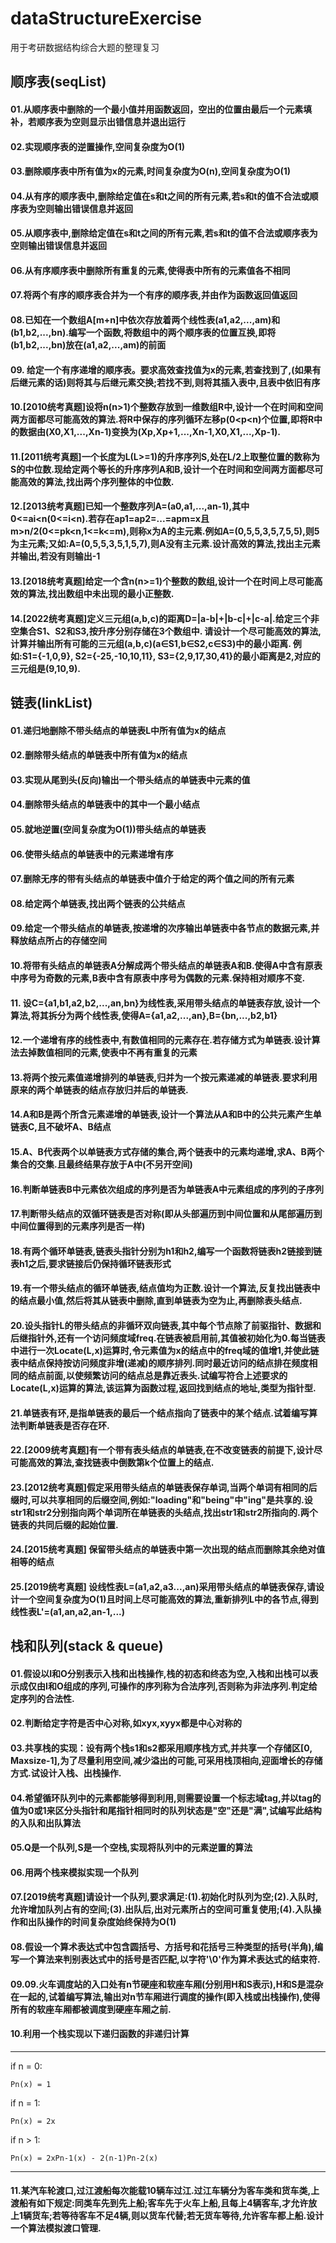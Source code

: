 # dataStructureExercise
用于考研数据结构综合大题的整理复习  

## 顺序表(seqList)
#### 01.从顺序表中删除的一个最小值并用函数返回，空出的位置由最后一个元素填补，若顺序表为空则显示出错信息并退出运行 
#### 02.实现顺序表的逆置操作,空间复杂度为O(1)
#### 03.删除顺序表中所有值为x的元素,时间复杂度为O(n),空间复杂度为O(1)  
#### 04.从有序的顺序表中,删除给定值在s和t之间的所有元素,若s和t的值不合法或顺序表为空则输出错误信息并返回  
#### 05.从顺序表中,删除给定值在s和t之间的所有元素,若s和t的值不合法或顺序表为空则输出错误信息并返回  
#### 06.从有序顺序表中删除所有重复的元素,使得表中所有的元素值各不相同  
#### 07.将两个有序的顺序表合并为一个有序的顺序表,并由作为函数返回值返回  
#### 08.已知在一个数组A[m+n]中依次存放着两个线性表(a1,a2,...,am)和(b1,b2,...,bn).编写一个函数,将数组中的两个顺序表的位置互换,即将(b1,b2,...,bn)放在(a1,a2,...,am)的前面
#### 09. 给定一个有序递增的顺序表。要求高效查找值为x的元素,若查找到了,(如果有后继元素的话)则将其与后继元素交换;若找不到,则将其插入表中,且表中依旧有序
#### 10.[2010统考真题]设将n(n>1)个整数存放到一维数组R中,设计一个在时间和空间两方面都尽可能高效的算法.将R中保存的序列循环左移p(0<p<n)个位置,即将R中的数据由(X0,X1,...,Xn-1)变换为(Xp,Xp+1,...,Xn-1,X0,X1,...,Xp-1).  
#### 11.[2011统考真题]一个长度为L(L>=1)的升序序列S,处在L/2上取整位置的数称为S的中位数.现给定两个等长的升序序列A和B,设计一个在时间和空间两方面都尽可能高效的算法,找出两个序列整体的中位数.  
#### 12.[2013统考真题]已知一个整数序列A=(a0,a1,...,an-1),其中0<=ai<n(0<=i<n).若存在ap1=ap2=...=apm=x且m>n/2(0<=pk<n,1<=k<=m),则称x为A的主元素.例如A=(0,5,5,3,5,7,5,5),则5为主元素;又如:A=(0,5,5,3,5,1,5,7),则A没有主元素.设计高效的算法,找出主元素并输出,若没有则输出-1
#### 13.[2018统考真题]给定一个含n(n>=1)个整数的数组,设计一个在时间上尽可能高效的算法,找出数组中未出现的最小正整数.  
#### 14.[2022统考真题]定义三元组(a,b,c)的距离D=|a-b|+|b-c|+|c-a|.给定三个非空集合S1、S2和S3,按升序分别存储在3个数组中. 请设计一个尽可能高效的算法,计算并输出所有可能的三元组(a,b,c)(a∈S1,b∈S2,c∈S3)中的最小距离. 例如:S1={-1,0,9}, S2={-25,-10,10,11}, S3={2,9,17,30,41}的最小距离是2,对应的三元组是(9,10,9).

## 链表(linkList)
#### 01.递归地删除不带头结点的单链表L中所有值为x的结点
#### 02.删除带头结点的单链表中所有值为x的结点
#### 03.实现从尾到头(反向)输出一个带头结点的单链表中元素的值
#### 04.删除带头结点的单链表中的其中一个最小结点
#### 05.就地逆置(空间复杂度为O(1))带头结点的单链表
#### 06.使带头结点的单链表中的元素递增有序
#### 07.删除无序的带有头结点的单链表中值介于给定的两个值之间的所有元素
#### 08.给定两个单链表,找出两个链表的公共结点
#### 09.给定一个带头结点的单链表,按递增的次序输出单链表中各节点的数据元素,并释放结点所占的存储空间
#### 10.将带有头结点的单链表A分解成两个带头结点的单链表A和B.使得A中含有原表中序号为奇数的元素,B表中含有原表中序号为偶数的元素.保持相对顺序不变.
#### 11. 设C={a1,b1,a2,b2,...,an,bn}为线性表,采用带头结点的单链表存放,设计一个算法,将其拆分为两个线性表,使得A={a1,a2,...,an},B={bn,...,b2,b1}
#### 12.一个递增有序的线性表中,有数值相同的元素存在.若存储方式为单链表.设计算法去掉数值相同的元素,使表中不再有重复的元素
#### 13.将两个按元素值递增排列的单链表,归并为一个按元素递减的单链表.要求利用原来的两个单链表的结点存放归并后的单链表.
#### 14.A和B是两个所含元素递增的单链表,设计一个算法从A和B中的公共元素产生单链表C,且不破坏A、B结点
#### 15.A、B代表两个以单链表方式存储的集合,两个链表中的元素均递增,求A、B两个集合的交集.且最终结果存放于A中(不另开空间)
#### 16.判断单链表B中元素依次组成的序列是否为单链表A中元素组成的序列的子序列
#### 17.判断带头结点的双循环链表是否对称(即从头部遍历到中间位置和从尾部遍历到中间位置得到的元素序列是否一样)
#### 18.有两个循环单链表,链表头指针分别为h1和h2,编写一个函数将链表h2链接到链表h1之后,要求链接后仍保持循环链表形式
#### 19.有一个带头结点的循环单链表,结点值均为正数.设计一个算法,反复找出链表中的结点最小值,然后将其从链表中删除,直到单链表为空为止,再删除表头结点.
#### 20.设头指针L的带头结点的非循环双向链表,其中每个节点除了前驱指针、数据和后继指针外,还有一个访问频度域freq.在链表被启用前,其值被初始化为0.每当链表中进行一次Locate(L,x)运算时,令元素值为x的结点中的freq域的值增1,并使此链表中结点保持按访问频度非增(递减)的顺序排列.同时最近访问的结点排在频度相同的结点前面,以使频繁访问的结点总是靠近表头.试编写符合上述要求的Locate(L,x)运算的算法,该运算为函数过程,返回找到结点的地址,类型为指针型.
#### 21.单链表有环,是指单链表的最后一个结点指向了链表中的某个结点.试着编写算法判断单链表是否存在环.
#### 22.[2009统考真题]有一个带有表头结点的单链表,在不改变链表的前提下,设计尽可能高效的算法,查找链表中倒数第k个位置上的结点.
#### 23.[2012统考真题]假定采用带头结点的单链表保存单词,当两个单词有相同的后缀时,可以共享相同的后缀空间,例如:"loading"和"being"中"ing"是共享的.设str1和str2分别指向两个单词所在单链表的头结点,找出str1和str2所指向的.两个链表的共同后缀的起始位置.
#### 24.[2015统考真题] 保留带头结点的单链表中第一次出现的结点而删除其余绝对值相等的结点
#### 25.[2019统考真题] 设线性表L=(a1,a2,a3...,an)采用带头结点的单链表保存,请设计一个空间复杂度为O(1)且时间上尽可能高效的算法,重新排列L中的各节点,得到线性表L'=(a1,an,a2,an-1,...)



## 栈和队列(stack & queue)
#### 01.假设以I和O分别表示入栈和出栈操作,栈的初态和终态为空,入栈和出栈可以表示成仅由I和O组成的序列,可操作的序列称为合法序列,否则称为非法序列.判定给定序列的合法性.
#### 02.判断给定字符是否中心对称,如xyx,xyyx都是中心对称的
#### 03.共享栈的实现：设有两个栈s1和s2都采用顺序栈方式,并共享一个存储区[0, Maxsize-1],为了尽量利用空间,减少溢出的可能,可采用栈顶相向,迎面增长的存储方式.试设计入栈、出栈操作.
#### 04.希望循环队列中的元素都能够得到利用,则需要设置一个标志域tag,并以tag的值为0或1来区分头指针和尾指针相同时的队列状态是"空"还是"满",试编写此结构的入队和出队算法
#### 05.Q是一个队列,S是一个空栈,实现将队列中的元素逆置的算法
#### 06.用两个栈来模拟实现一个队列
#### 07.[2019统考真题]请设计一个队列,要求满足:(1).初始化时队列为空;(2).入队时,允许增加队列占有的空间;(3).出队后,出对元素所占的空间可重复使用;(4).入队操作和出队操作的时间复杂度始终保持为O(1)
#### 08.假设一个算术表达式中包含圆括号、方括号和花括号三种类型的括号(半角),编写一个算法来判别表达式中的括号是否匹配,以字符'\0'作为算术表达式的结束符.
#### 09.09.火车调度站的入口处有n节硬座和软座车厢(分别用H和S表示),H和S是混杂在一起的,试着编写算法,输出对n节车厢进行调度的操作(即入栈或出栈操作),使得所有的软座车厢都被调度到硬座车厢之前.
#### 10.利用一个栈实现以下递归函数的非递归计算
-----------------------------
if n = 0:

    Pn(x) = 1
    
if n = 1:

    Pn(x) = 2x

if n > 1:

    Pn(x) = 2xPn-1(x) - 2(n-1)Pn-2(x)
------------------------------
#### 11.某汽车轮渡口,过江渡船每次能载10辆车过江.过江车辆分为客车类和货车类,上渡船有如下规定:同类车先到先上船;客车先于火车上船,且每上4辆客车,才允许放上1辆货车;若等待客车不足4辆,则以货车代替;若无货车等待,允许客车都上船.设计一个算法模拟渡口管理.
